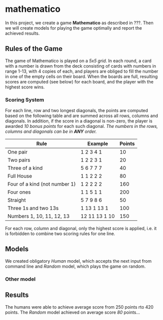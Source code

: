 # mathematico

In this project, we create a game **Mathematico** as described in ???. Then we will create models
for playing the game optimally and report the achieved results. 

## Rules of the Game

The game of Mathematico is played on a *5x5 grid*. In each round, a card with a number is drawn
from the deck consisting of cards with numbers in range 1-13, with 4 copies of each, and players
are obliged to fill the number in one of the empty cells on their board. When the boards are full,
resulting scores are computed (see below) for each board, and the player with the highest score wins.


### Scoring System

For each line, row and two longest diagonals, the points are computed based on the following table
and are summed across all rows, columns and diagonals. In addition, if the score in a diagonal 
is non-zero, the player is awarded *10 bonus points* for each such diagonal. 
*The numbers in the rows, columns and diagonals can be in __ANY__ order.*

 
|             Rule                 |     Example    | Points 
|--------------------------------- | -------------- | ------- 
|    One pair                      |  1  2  3  4  1 |   10 
|    Two pairs                     |  1  2  2  3  1 |   20 
|    Three of a kind               |  5  6  7  7  7 |   40 
|    Full House                    |  1  1  2  2  2 |   80 
|    Four of a kind (not number 1) |  1  2  2  2  2 |  160 
|    Four ones                     |  1  1  5  1  1 |  200 
|    Straight                      |  5  7  9  8  6 |   50 
|    Three 1s and two 13s          |  1 13  1 13  1 |  100 
|    Numbers 1, 10, 11, 12, 13     | 12 11 13  1 10 |  150
               

For each row, column and diagonal, only the highest score is applied, i.e. it is forbidden
to combine two scoring rules for one line. 


## Models

We created obligatory *Human* model, which accepts the next input from command line and *Random*
model, which plays the game on random.

### Other model


## Results

The humans were able to achieve average score from 250 points rto 420 points. The *Random* model
achieved on average score *80* points...


               
               
